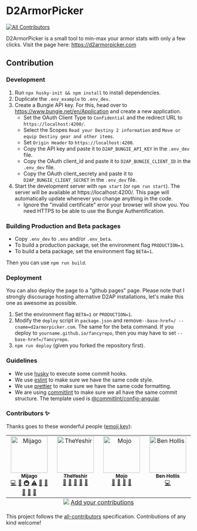 # D2ArmorPicker

<!-- ALL-CONTRIBUTORS-BADGE:START - Do not remove or modify this section -->

[![All Contributors](https://img.shields.io/badge/all_contributors-4-orange.svg?style=flat-square)](#contributors-)

<!-- ALL-CONTRIBUTORS-BADGE:END -->

D2ArmorPicker is a small tool to min-max your armor stats with only a few clicks.
Visit the page here: https://d2armorpicker.com

## Contribution

### Development

1. Run `npx husky-init && npm install` to install dependencies.
2. Duplicate the `.env_example` to `.env_dev`.
3. Create a Bungie API key. For this, head over to https://www.bungie.net/en/Application and create a new application.
   - Set the OAuth Client Type to `Confidential` and the redirect URL to `https://localhost:4200/`.
   - Select the Scopes `Read your Destiny 2 information` and `Move or equip Destiny gear and other items`.
   - Set `Origin Header` to `https://localhost:4200`.
   - Copy the API key and paste it to `D2AP_BUNGIE_API_KEY` in the `.env_dev` file.
   - Copy the OAuth client_id and paste it to `D2AP_BUNGIE_CLIENT_ID` in the `.env_dev` file.
   - Copy the OAuth client_secrety and paste it to `D2AP_BUNGIE_CLIENT_SECRET` in the `.env_dev` file.
4. Start the development server with `npm start` (or `npm run start`). The server will be available at https://localhost:4200/. This page will automatically update whenever you change anything in the code.
   - Ignore the "invalid certificate" error your browser will show you. You need HTTPS to be able to use the Bungie Authentification.

### Building Production and Beta packages

- Copy `.env_dev` to `.env` and/or `.env_beta`.
- To build a production package, set the environment flag `PRODUCTION=1`.
- To build a beta package, set the environment flag `BETA=1`.

Then you can use `npm run build`.

### Deployment

You can also deploy the page to a "github pages" page. Please note that I strongly discourage hosting alternative D2AP installations, let's make this one as awesome as possible.

1. Set the environment flag `BETA=1` or `PRODUCTION=1`.
1. Modify the `deploy` script in `package.json` and remove`--base-href=/ --cname=d2armorpicker.com`. The same for the beta command. If you deploy to `yourname.github.io/fancyrepo`, then you may have to set `--base-href=/fancyrepo`.
1. `npm run deploy` (given you forked the repository first).

### Guidelines

- We use [husky](https://github.com/typicode/husky) to execute some commit hooks.
- We use [eslint](https://eslint.org) to make sure we have the same code style.
- We use [prettier](https://prettier.io/docs/en/) to make sure we have the same code formatting.
- We are using [commitlint](https://github.com/conventional-changelog/commitlint) to make sure we all have the same commit structure. The template used is [@commitlint/config-angular](https://github.com/conventional-changelog/commitlint/tree/master/@commitlint/config-angular).

### Contributors ✨

Thanks goes to these wonderful people ([emoji key](https://allcontributors.org/docs/en/emoji-key)):

<!-- ALL-CONTRIBUTORS-LIST:START - Do not remove or modify this section -->
<!-- prettier-ignore-start -->
<!-- markdownlint-disable -->
<table>
  <tbody>
    <tr>
      <td align="center" valign="top" width="14.28%"><a href="https://github.com/Mijago"><img src="https://avatars.githubusercontent.com/u/3903469?v=4?s=100" width="100px;" alt="Mijago"/><br /><sub><b>Mijago</b></sub></a><br /><a href="https://github.com/Mijago/D2ArmorPicker/commits?author=Mijago" title="Code">💻</a> <a href="#ideas-Mijago" title="Ideas, Planning, & Feedback">🤔</a> <a href="#infra-Mijago" title="Infrastructure (Hosting, Build-Tools, etc)">🚇</a> <a href="https://github.com/Mijago/D2ArmorPicker/commits?author=Mijago" title="Tests">⚠️</a> <a href="https://github.com/Mijago/D2ArmorPicker/commits?author=Mijago" title="Documentation">📖</a> <a href="#maintenance-Mijago" title="Maintenance">🚧</a> <a href="#projectManagement-Mijago" title="Project Management">📆</a> <a href="#userTesting-Mijago" title="User Testing">📓</a> <a href="https://github.com/Mijago/D2ArmorPicker/pulls?q=is%3Apr+reviewed-by%3AMijago" title="Reviewed Pull Requests">👀</a></td>
      <td align="center" valign="top" width="14.28%"><a href="https://github.com/TheYeshir13"><img src="https://avatars.githubusercontent.com/u/88265590?v=4?s=100" width="100px;" alt="TheYeshir"/><br /><sub><b>TheYeshir</b></sub></a><br /><a href="#projectManagement-TheYeshir13" title="Project Management">📆</a> <a href="#ideas-TheYeshir13" title="Ideas, Planning, & Feedback">🤔</a> <a href="https://github.com/Mijago/D2ArmorPicker/pulls?q=is%3Apr+reviewed-by%3ATheYeshir13" title="Reviewed Pull Requests">👀</a> <a href="#userTesting-TheYeshir13" title="User Testing">📓</a> <a href="#question-TheYeshir13" title="Answering Questions">💬</a></td>
      <td align="center" valign="top" width="14.28%"><a href="https://github.com/TheMojoDojo"><img src="https://avatars.githubusercontent.com/u/99927863?v=4?s=100" width="100px;" alt="Mojo"/><br /><sub><b>Mojo</b></sub></a><br /><a href="#projectManagement-TheMojoDojo" title="Project Management">📆</a> <a href="#ideas-TheMojoDojo" title="Ideas, Planning, & Feedback">🤔</a> <a href="#userTesting-TheMojoDojo" title="User Testing">📓</a> <a href="#question-TheMojoDojo" title="Answering Questions">💬</a></td>
      <td align="center" valign="top" width="14.28%"><a href="http://benhollis.net/"><img src="https://avatars.githubusercontent.com/u/313208?v=4?s=100" width="100px;" alt="Ben Hollis"/><br /><sub><b>Ben Hollis</b></sub></a><br /><a href="https://github.com/Mijago/D2ArmorPicker/commits?author=bhollis" title="Code">💻</a></td>
    </tr>
  </tbody>
  <tfoot>
    <tr>
      <td align="center" size="13px" colspan="7">
        <img src="https://raw.githubusercontent.com/all-contributors/all-contributors-cli/1b8533af435da9854653492b1327a23a4dbd0a10/assets/logo-small.svg">
          <a href="https://all-contributors.js.org/docs/en/bot/usage">Add your contributions</a>
        </img>
      </td>
    </tr>
  </tfoot>
</table>

<!-- markdownlint-restore -->
<!-- prettier-ignore-end -->

<!-- ALL-CONTRIBUTORS-LIST:END -->

This project follows the [all-contributors](https://github.com/all-contributors/all-contributors) specification. Contributions of any kind welcome!
